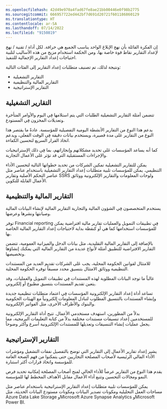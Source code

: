 ```yaml
---
ms.openlocfilehash: 42d49e970a4fad67fe8ae21bb00446e0f98b2775
ms.sourcegitcommit: 666957722ed442bf7d691d20721f601186860129
ms.translationtype: HT
ms.contentlocale: ar-SA
ms.lasthandoff: 07/14/2022
ms.locfileid: "9150819"
---
```

إن الفكرة القائلة بأن نهج الإبلاغ الواحد يناسب الجميع هي خرافة. لكل أداة / تقنية / نهج لإعداد التقارير نقاط قوة خاصة بها، ومن الحكمة استخدام مزيج من هذه الأساليب لتلبية احتياجات إعداد التقارير الإجمالية للتنفيذ. 

ونتيجة لذلك، تم تصنيف متطلبات إعداد التقارير إلى الفئات التالية:
- التقارير التشغيلية
- التقارير المالية والتنظيمية
- التقارير الإستراتيجية

## <a name="operational-reporting"></a>التقارير التشغيلية
تتضمن أمثلة التقارير التشغيلية الطلبات التي يتم استلامها فِي اليوم والأوامر المتأخرة وتعديلات المخزون فِي المستودع. 

يدعم هذا النوع من التقارير الأنشطة اليومية التفصيلية للمؤسسة. عادةً ما يقتصر هذا النوع من التقارير عَلى مدة قصيرة، ويستخدم بيانات دقيقة فِي الوقت الفعلي، ويدعم اتخاذ القرار السريع لتحسين الكفاءة. 

كما أنه يساعد المؤسسات عَلى تحديد مشكلاتهم وإنجازاتهم، بما فِي ذلك الإستراتيجيات والإجراءات المستقبلية التي قد تؤثر عَلى الأعمال التجارية. 

يمكن للتقارير التشغيلية تمكين الشركات من تحديد خطواتها التالية لتحسين الأداء التنظيمي. يمكن للمؤسسات تلبية متطلبات إعداد التقارير التشغيلية باستخدام عناصر مثل عناصر التحكم الأصلية وتقارير SSRS ولوحات المعلومات والتقارير الإلكترونية ووثائق الأعمال القابلة للتكوين.

## <a name="financial-and-regulatory-reporting"></a>التقارير المالية والتنظيمية

يستخدم المتخصصون فِي الشؤون المالية والتجارية التقارير المالية لإنشاء البيانات المالية وصيانتها ونشرها وعرضها. 

توفر Financial reporting فِي تطبيقات التمويل والعمليات تقارير مالية افتراضية يمكن للمؤسسات استخدامها كما هي أو كنقطة بداية لاحتياجات إعداد التقارير المالية الخاصة بها. 

بالإضافة إلى التقارير المالية التقليدية، مثل بيانات الدخل والميزانية العمومية، تتضمن التقارير الافتراضية للتطبيق أمثلة لأنواع عديدة من التقارير المالية التي يمكنك إنشاؤها وتخصيصها.

للامتثال لقوانين الحكومة المحلية، يجب عَلى الشركات تقديم العديد من المستندات التنظيمية ووثائق الامتثال بتنسيق محدد مسبقاً توفره الحكومة المحلية. 

غالباً ما توجد البيانات المطلوبة لهذه المستندات فِي تطبيقات التمويل والعمليات، وقد يتعين تقديم المستندات بتنسيق مطبوع أو إلكتروني.

تساعد أداة إعداد التقارير الإلكترونية المؤسسات فِي اعتماد متطلبات تنظيمية جديدة وإنشاء المستندات بالتنسيق المطلوب لتبادل المعلومات إلكترونياً مع الهيئات الحكومية والبنوك والأطراف الأخرى، مثل الفواتير الإلكترونية. 

بدلاً من المطورين، استهدف مستخدمي الأعمال. تتيح أداة التقارير الإلكترونية للمستخدمين إعداد تنسيقات مستندات مختلفة بدلاً من كتابة التعليمات البرمجية، مما يجعل عمليات إنشاء التنسيقات وتعديلها للمستندات الإلكترونية أسرع وأكثر وضوحاً. 

## <a name="strategic-reporting"></a>التقارير الإستراتيجية

يشير إعداد تقارير الأعمال إلى التقارير التي توضح بالتفصيل نفقات التشغيل ومؤشرات الأداء المالي الرئيسية لأصحاب المصلحة التجاريين حتى يتمكنوا من فهم الصحة العامة للمؤسسة واتخاذ قرارات أكثر استنارة. 

يقدم هذا النوع من التقارير عرضاً للأداء الحالي لمنح أصحاب المصلحة إمكانية تحديد فرص النمو ومجالات التحسين وتتبع أداء الأعمال مقابل الأهداف المخطط لها للمؤسسة.

يمكن للمؤسسات تلبية متطلبات إعداد التقارير الإستراتيجية باستخدام عناصر مثل مساحات العمل التحليلية ومكونات تصدير البيانات ومكونات مستودع البيانات الحديثة، مثل Azure Data Lake Storage وMicrosoft Azure Synapse Analytics وMicrosoft Power BI.
